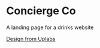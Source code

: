# Concierge Co

A landing page for a drinks website

[Design from Uplabs](https://www.uplabs.com/posts/concierge-co-delicious-drinks-landingpage-ui-concept)